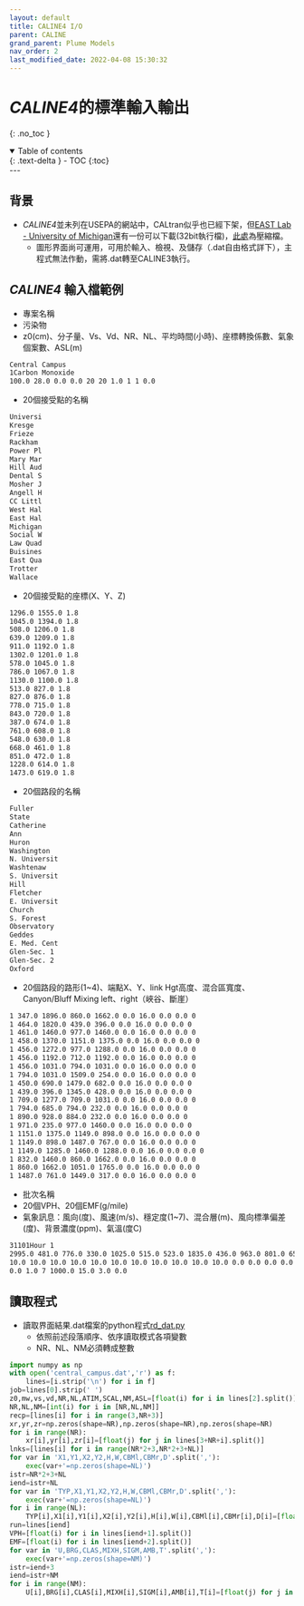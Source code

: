 ```yaml
---
layout: default
title: CALINE4 I/O
parent: CALINE
grand_parent: Plume Models
nav_order: 2
last_modified_date: 2022-04-08 15:30:32
---
```

# *CALINE4*的標準輸入輸出
{: .no_toc }

<details open markdown="block">
  <summary>
    Table of contents
  </summary>
  {: .text-delta }
- TOC
{:toc}
</details>
---

## 背景
- *CALINE4*並未列在USEPA的網站中，CALtran似乎也已經下架，但[EAST Lab -  University of Michigan](http://www-personal.umich.edu/~weberg/caline4.htm)還有一份可以下載(32bit執行檔)，[此處](https://sinotec2.github.io/Focus-on-Air-Quality/PlumeModels/CALINE/caline4.zip)為壓縮檔。
  - 圖形界面尚可運用，可用於輸入、檢視、及儲存（.dat自由格式詳下），主程式無法作動，需將.dat轉至CALINE3執行。

## *CALINE4* 輸入檔範例
- 專案名稱
- 污染物
- z0(cm)、分子量、Vs、Vd、NR、NL、平均時間(小時)、座標轉換係數、氣象個案數、ASL(m)

```bash
Central Campus
1Carbon Monoxide
100.0 28.0 0.0 0.0 20 20 1.0 1 1 0.0
```
- 20個接受點的名稱

```bash
Universi
Kresge
Frieze
Rackham
Power Pl
Mary Mar
Hill Aud
Dental S
Mosher J
Angell H
CC Littl
West Hal
East Hal
Michigan
Social W
Law Quad
Buisines
East Qua
Trotter
Wallace
```
- 20個接受點的座標(X、Y、Z)

```bash
1296.0 1555.0 1.8
1045.0 1394.0 1.8
508.0 1206.0 1.8
639.0 1209.0 1.8
911.0 1192.0 1.8
1302.0 1201.0 1.8
578.0 1045.0 1.8
786.0 1067.0 1.8
1130.0 1100.0 1.8
513.0 827.0 1.8
827.0 876.0 1.8
778.0 715.0 1.8
843.0 720.0 1.8
387.0 674.0 1.8
761.0 608.0 1.8
548.0 630.0 1.8
668.0 461.0 1.8
851.0 472.0 1.8
1228.0 614.0 1.8
1473.0 619.0 1.8
```
- 20個路段的名稱

```bash
Fuller
State
Catherine
Ann
Huron
Washington
N. Universit
Washtenaw
S. Universit
Hill
Fletcher
E. Universit
Church
S. Forest
Observatory
Geddes
E. Med. Cent
Glen-Sec. 1
Glen-Sec. 2
Oxford
```
- 20個路段的路形(1\~4)、端點X、Y、link Hgt高度、混合區寬度、Canyon/Bluff Mixing left、right（峽谷、斷崖）

```bash
1 347.0 1896.0 860.0 1662.0 0.0 16.0 0.0 0.0 0
1 464.0 1820.0 439.0 396.0 0.0 16.0 0.0 0.0 0
1 461.0 1460.0 977.0 1460.0 0.0 16.0 0.0 0.0 0
1 458.0 1370.0 1151.0 1375.0 0.0 16.0 0.0 0.0 0
1 456.0 1272.0 977.0 1288.0 0.0 16.0 0.0 0.0 0
1 456.0 1192.0 712.0 1192.0 0.0 16.0 0.0 0.0 0
1 456.0 1031.0 794.0 1031.0 0.0 16.0 0.0 0.0 0
1 794.0 1031.0 1509.0 254.0 0.0 16.0 0.0 0.0 0
1 450.0 690.0 1479.0 682.0 0.0 16.0 0.0 0.0 0
1 439.0 396.0 1345.0 428.0 0.0 16.0 0.0 0.0 0
1 709.0 1277.0 709.0 1031.0 0.0 16.0 0.0 0.0 0
1 794.0 685.0 794.0 232.0 0.0 16.0 0.0 0.0 0
1 890.0 928.0 884.0 232.0 0.0 16.0 0.0 0.0 0
1 971.0 235.0 977.0 1460.0 0.0 16.0 0.0 0.0 0
1 1151.0 1375.0 1149.0 898.0 0.0 16.0 0.0 0.0 0
1 1149.0 898.0 1487.0 767.0 0.0 16.0 0.0 0.0 0
1 1149.0 1285.0 1460.0 1288.0 0.0 16.0 0.0 0.0 0
1 832.0 1460.0 860.0 1662.0 0.0 16.0 0.0 0.0 0
1 860.0 1662.0 1051.0 1765.0 0.0 16.0 0.0 0.0 0
1 1487.0 761.0 1449.0 317.0 0.0 16.0 0.0 0.0 0
```
- 批次名稱
- 20個VPH、20個EMF(g/mile)
- 氣象訊息：風向(度)、風速(m/s)、穩定度(1\~7)、混合層(m)、風向標準偏差(度)、背景濃度(ppm)、氣溫(度C)

```bash
31101Hour 1
2995.0 481.0 776.0 330.0 1025.0 515.0 523.0 1835.0 436.0 963.0 801.0 653.0 700.0 647.0 1059.0 823.0 1080.0 1325.0 1325.0 413.0
10.0 10.0 10.0 10.0 10.0 10.0 10.0 10.0 10.0 10.0 10.0 0.0 0.0 0.0 0.0 0.0 0.0 0.0 0.0 0.0
0.0 1.0 7 1000.0 15.0 3.0 0.0
```
## 讀取程式
- 讀取界面結果.dat檔案的python程式[rd_dat.py](https://sinotec2.github.io/Focus-on-Air-Quality/PlumeModels/CALINE/rd_dat.py)
  - 依照前述段落順序、依序讀取模式各項變數
  - NR、NL、NM必須轉成整數

```python
import numpy as np
with open('central_campus.dat','r') as f:
    lines=[i.strip('\n') for i in f]
job=lines[0].strip(' ')
z0,mw,vs,vd,NR,NL,ATIM,SCAL,NM,ASL=[float(i) for i in lines[2].split()]
NR,NL,NM=[int(i) for i in [NR,NL,NM]]
recp=[lines[i] for i in range(3,NR+3)]
xr,yr,zr=np.zeros(shape=NR),np.zeros(shape=NR),np.zeros(shape=NR)
for i in range(NR):
    xr[i],yr[i],zr[i]=[float(j) for j in lines[3+NR+i].split()]
lnks=[lines[i] for i in range(NR*2+3,NR*2+3+NL)]
for var in 'X1,Y1,X2,Y2,H,W,CBMl,CBMr,D'.split(','):
    exec(var+'=np.zeros(shape=NL)')
istr=NR*2+3+NL
iend=istr+NL
for var in 'TYP,X1,Y1,X2,Y2,H,W,CBMl,CBMr,D'.split(','):
    exec(var+'=np.zeros(shape=NL)')
for i in range(NL):
    TYP[i],X1[i],Y1[i],X2[i],Y2[i],H[i],W[i],CBMl[i],CBMr[i],D[i]=[float(j) for j in lines[istr+i].split()]
run=lines[iend]
VPH=[float(i) for i in lines[iend+1].split()]
EMF=[float(i) for i in lines[iend+2].split()]
for var in 'U,BRG,CLAS,MIXH,SIGM,AMB,T'.split(','):
    exec(var+'=np.zeros(shape=NM)')
istr=iend+3
iend=istr+NM
for i in range(NM):
    U[i],BRG[i],CLAS[i],MIXH[i],SIGM[i],AMB[i],T[i]=[float(j) for j in lines[istr+i].split()]
```